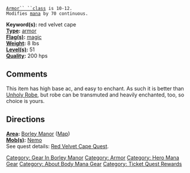 [`Armor`` ``class`](Armor_Class "wikilink")` is 10-12.`  
`Modifies `[`mana`](Mana_Points "wikilink")` by 70 continuous.`

**Keyword(s):** red velvet cape  
**[Type](:Category:_Object_Types "wikilink"):**
[armor](:Category:_Armor "wikilink")  
**[Flag(s)](:Category:_Object_Flags "wikilink"):**
[magic](Magic_Flag "wikilink")  
**[Weight](Object_Weight "wikilink"):** 8 lbs  
**[Level(s)](Object_Level "wikilink"):** 51  
**[Quality](Object_Quality "wikilink"):** 200 hps  

## Comments

This item has high base ac, and easy to enchant. As such it is better
than [Unholy Robe](Unholy_Robe "wikilink"), but robe can be transmuted
and heavily enchanted, too, so choice is yours.

## Directions

**[Area](:Category:_Areas "wikilink"):** [Borley
Manor](:Category:_Borley_Manor "wikilink")
([Map](Borley_Manor_Map "wikilink"))  
**[Mob(s)](:Category:_Mobs "wikilink"):** [Nemo](Nemo "wikilink")  
See quest details: [Red Velvet Cape
Quest](Red_Velvet_Cape_Quest "wikilink").

[Category: Gear In Borley
Manor](Category:_Gear_In_Borley_Manor "wikilink") [Category:
Armor](Category:_Armor "wikilink") [Category: Hero Mana
Gear](Category:_Hero_Mana_Gear "wikilink") [Category: About Body Mana
Gear](Category:_About_Body_Mana_Gear "wikilink") [Category: Ticket Quest
Rewards](Category:_Ticket_Quest_Rewards "wikilink")
